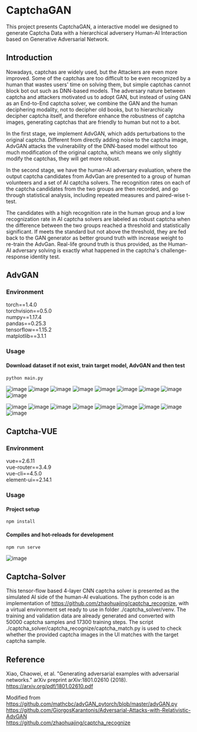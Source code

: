 # CaptchaGAN

This project presents CaptchaGAN, a interactive model we designed to generate Captcha Data with a hierarchical adversery Human-AI Interaction based on Generative Adversarial Network.


## Introduction

Nowadays, captchas are widely used, but the Attackers are even more improved. Some of the captchas are too difficult to be even recognized by a human that wastes users' time on solving them, but simple captchas cannot block bot out such as DNN-based models. The adversary nature between captcha and attackers motivated us to adopt GAN, but instead of using GAN as an End-to-End captcha solver, we combine the GAN and the human deciphering modality, not to decipher old books, but to hierarchically decipher captcha itself, and therefore enhance the robustness of captcha images, generating captchas that are friendly to human but not to a bot.

In the first stage, we implement AdvGAN, which adds perturbations to the original captcha. Different from directly adding noise to the captcha image, AdvGAN attacks the vulnerability of the DNN-based model without too much modification of the original captcha, which means we only slightly modify the captchas, they will get more robust.

In the second stage, we have the human-AI adversary evaluation, where the output captcha candidates from AdvGan are presented to a group of human volunteers and a set of AI captcha solvers. The recognition rates on each of the captcha candidates from the two groups are then recorded, and go through statistical analysis, including repeated measures and paired-wise t-test. 

The candidates with a high recognition rate in the human group and a low recognization rate in AI captcha solvers are labeled as robust captcha when the difference between the two groups reached a threshold and statistically significant. If meets the standard but not above the threshold, they are fed back to the GAN generator as better ground truth with increase weight to re-train the AdvGan. Real-life ground truth is thus provided, as the Human-AI adversary solving is exactly what happened in the captcha's challenge-response identity test.



## AdvGAN
### Environment
torch==1.4.0  
torchvision==0.5.0  
numpy==1.17.4  
pandas==0.25.3  
tensorflow==1.15.2  
matplotlib==3.1.1 

### Usage
#### Download dataset if not exist, train target model, AdvGAN and then test
```
python main.py
```

![image](https://github.com/zhaohuajing/CaptchaGAN/blob/main/Captcha-VUE/src/assets/img/51.png)
![image](https://github.com/zhaohuajing/CaptchaGAN/blob/main/Captcha-VUE/src/assets/img/52.png)
![image](https://github.com/zhaohuajing/CaptchaGAN/blob/main/Captcha-VUE/src/assets/img/53.png)
![image](https://github.com/zhaohuajing/CaptchaGAN/blob/main/Captcha-VUE/src/assets/img/54.png)
![image](https://github.com/zhaohuajing/CaptchaGAN/blob/main/Captcha-VUE/src/assets/img/55.png)
![image](https://github.com/zhaohuajing/CaptchaGAN/blob/main/Captcha-VUE/src/assets/img/56.png)
![image](https://github.com/zhaohuajing/CaptchaGAN/blob/main/Captcha-VUE/src/assets/img/57.png)
![image](https://github.com/zhaohuajing/CaptchaGAN/blob/main/Captcha-VUE/src/assets/img/58.png)
![image](https://github.com/zhaohuajing/CaptchaGAN/blob/main/Captcha-VUE/src/assets/img/59.png)

![image](https://github.com/zhaohuajing/CaptchaGAN/blob/main/Captcha-VUE/src/assets/img/31.png)
![image](https://github.com/zhaohuajing/CaptchaGAN/blob/main/Captcha-VUE/src/assets/img/32.png)
![image](https://github.com/zhaohuajing/CaptchaGAN/blob/main/Captcha-VUE/src/assets/img/33.png)
![image](https://github.com/zhaohuajing/CaptchaGAN/blob/main/Captcha-VUE/src/assets/img/34.png)
![image](https://github.com/zhaohuajing/CaptchaGAN/blob/main/Captcha-VUE/src/assets/img/35.png)
![image](https://github.com/zhaohuajing/CaptchaGAN/blob/main/Captcha-VUE/src/assets/img/36.png)
![image](https://github.com/zhaohuajing/CaptchaGAN/blob/main/Captcha-VUE/src/assets/img/37.png)
![image](https://github.com/zhaohuajing/CaptchaGAN/blob/main/Captcha-VUE/src/assets/img/38.png)
![image](https://github.com/zhaohuajing/CaptchaGAN/blob/main/Captcha-VUE/src/assets/img/39.png)

## Captcha-VUE

### Environment
vue==2.6.11  
vue-router==3.4.9  
vue-cli==4.5.0  
element-ui==2.14.1  


### Usage
#### Project setup
```
npm install
```

#### Compiles and hot-reloads for development
```
npm run serve
```

![image](https://github.com/zhaohuajing/CaptchaGAN/blob/main/GUI.jpg)

## Captcha-Solver

This tensor-flow based 4-layer CNN captcha solver is presented as the simulated AI side of the human-AI evaluations. The python code is an implementation of https://github.com/zhaohuajing/captcha_recognize, with a virtual environment set ready to use in folder ./captcha_solver/venv. The training and validation data are already generated and converted with 50000 captcha samples and 17300 training steps. The script ./captcha_solver/captcha_recognize/captcha_match.py is used to check whether the provided captcha images in the UI matches with the target captcha sample.

## Reference
Xiao, Chaowei, et al. "Generating adversarial examples with adversarial networks." arXiv preprint arXiv:1801.02610 (2018).
https://arxiv.org/pdf/1801.02610.pdf  

Modified from  
https://github.com/mathcbc/advGAN_pytorch/blob/master/advGAN.py  
https://github.com/GiorgosKarantonis/Adversarial-Attacks-with-Relativistic-AdvGAN  
https://github.com/zhaohuajing/captcha_recognize
